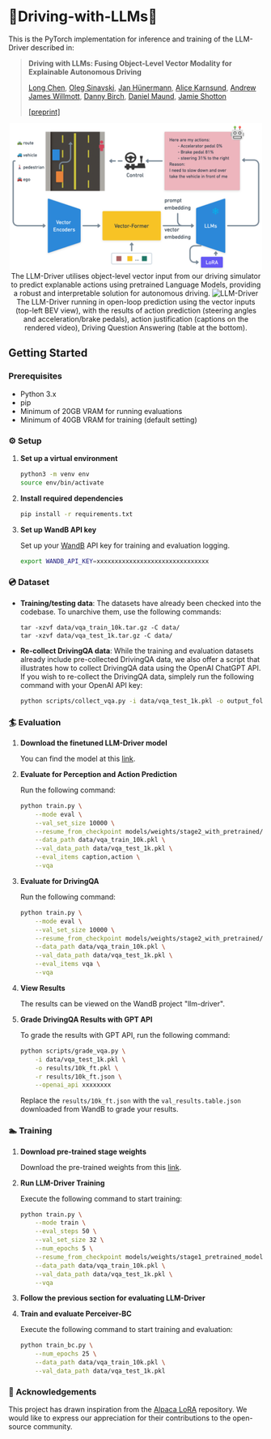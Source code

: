 # 🚗Driving-with-LLMs🚗
This is the PyTorch implementation for inference and training of the LLM-Driver 
described in:

> **Driving with LLMs: Fusing Object-Level Vector Modality for Explainable Autonomous Driving**
>
>[Long Chen](https://www.linkedin.com/in/long-chen-in/), [Oleg Sinavski](https://uk.linkedin.com/in/oleg-sinavski), [Jan Hünermann](https://uk.linkedin.com/in/janhuenermann), [Alice Karnsund](https://uk.linkedin.com/in/alice-karnsund), [Andrew James Willmott](https://uk.linkedin.com/in/andrew-willmott-2ba18510), [Danny Birch](https://uk.linkedin.com/in/dannybirch), [Daniel Maund](https://uk.linkedin.com/in/danmaund), [Jamie Shotton](https://jamie.shotton.org/)
>
>[[preprint]](assets/preprint.pdf)

<p align="center">
     <img src="assets/main.png" alt="LLM-Driver" width="500px">
     <br/> The LLM-Driver utilises object-level vector input from our driving simulator to predict explanable actions using pretrained Language Models, providing a robust and interpretable solution for autonomous driving. 
     <img src="assets/main.gif" alt="LLM-Driver">
    <br/> The LLM-Driver running in open-loop prediction using the vector inputs (top-left BEV view), with the results of action prediction (steering angles and acceleration/brake pedals), action justification (captions on the rendered video), Driving Question Answering (table at the bottom).
</p>

## Getting Started
### Prerequisites
- Python 3.x
- pip
- Minimum of 20GB VRAM for running evaluations
- Minimum of 40GB VRAM for training (default setting)

### ⚙ Setup
1. **Set up a virtual environment**  

    ```sh
    python3 -m venv env
    source env/bin/activate
    ```

2. **Install required dependencies**  

    ```sh
    pip install -r requirements.txt
    ```

3. **Set up WandB API key**  

    Set up your [WandB](https://wandb.ai/) API key for training and evaluation logging.

    ```sh
    export WANDB_API_KEY=xxxxxxxxxxxxxxxxxxxxxxxxxxxxxxx
    ```
    
### 💿 Dataset
- **Training/testing data**:
The datasets have already been checked into the codebase. To unarchive them, use the following commands:
    ```
    tar -xzvf data/vqa_train_10k.tar.gz -C data/
    tar -xzvf data/vqa_test_1k.tar.gz -C data/
    ```

- **Re-collect DrivingQA data**:
While the training and evaluation datasets already include pre-collected DrivingQA data, we also offer a script that illustrates how to collect DrivingQA data using the OpenAI ChatGPT API. If you wish to re-collect the DrivingQA data, simplely run the following command with your OpenAI API key:
    ```sh
    python scripts/collect_vqa.py -i data/vqa_test_1k.pkl -o output_folder/ --openai_api xxxxxxxx
    ```
### 🏄 Evaluation

1. **Download the finetuned LLM-Driver model**

    You can find the model at this [link](https://drive.google.com/file/d/18gnHk4-lyH3ShxYtlH3eFmUoFjx11AR3/view?usp=sharing).

2. **Evaluate for Perception and Action Prediction**

    Run the following command:

    ```sh
    python train.py \
        --mode eval \
        --val_set_size 10000 \
        --resume_from_checkpoint models/weights/stage2_with_pretrained/ \
        --data_path data/vqa_train_10k.pkl \
        --val_data_path data/vqa_test_1k.pkl \
        --eval_items caption,action \
        --vqa
    ```

3. **Evaluate for DrivingQA**

    Run the following command:

    ```sh
    python train.py \
        --mode eval \
        --val_set_size 10000 \
        --resume_from_checkpoint models/weights/stage2_with_pretrained/ \
        --data_path data/vqa_train_10k.pkl \
        --val_data_path data/vqa_test_1k.pkl \
        --eval_items vqa \
        --vqa
    ```

4. **View Results**  

    The results can be viewed on the WandB project "llm-driver".

5. **Grade DrivingQA Results with GPT API**  

    To grade the results with GPT API, run the following command:
    ```sh
    python scripts/grade_vqa.py \
        -i data/vqa_test_1k.pkl \
        -o results/10k_ft.pkl \
        -r results/10k_ft.json \
        --openai_api xxxxxxxx
    ```
    Replace the `results/10k_ft.json` with the `val_results.table.json` downloaded from WandB to grade your results.
### 🏊 Training
1. **Download pre-trained stage weights**

    Download the pre-trained weights from this [link](https://drive.google.com/file/d/1x-Jxwy-UOge-J89rHMsllPKQW-nEuSof/view?usp=sharing).

2. **Run LLM-Driver Training**

    Execute the following command to start training:

    ```sh
    python train.py \
        --mode train \
        --eval_steps 50 \
        --val_set_size 32 \
        --num_epochs 5 \
        --resume_from_checkpoint models/weights/stage1_pretrained_model/ \
        --data_path data/vqa_train_10k.pkl \
        --val_data_path data/vqa_test_1k.pkl \
        --vqa
    ```
3. **Follow the previous section for evaluating LLM-Driver**

4. **Train and evaluate Perceiver-BC**

    Execute the following command to start training and evaluation:

    ```sh
    python train_bc.py \
        --num_epochs 25 \
        --data_path data/vqa_train_10k.pkl \
        --val_data_path data/vqa_test_1k.pkl
    ```

### 🙌 Acknowledgements

This project has drawn inspiration from the [Alpaca LoRA](https://github.com/tloen/alpaca-lora) repository. We would like to express our appreciation for their contributions to the open-source community.
